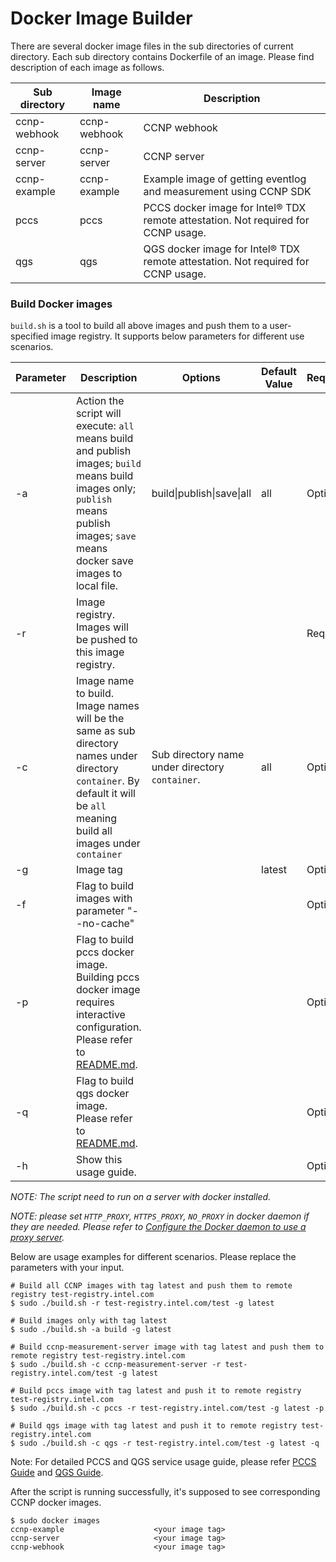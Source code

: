# Docker Image Builder

There are several docker image files in the sub directories of current directory. Each sub directory contains Dockerfile of an image. Please find description of each image as follows.

|  Sub directory | Image name  | Description  | 
|---|---|---|
|  ccnp-webhook | ccnp-webhook | CCNP webhook |
|  ccnp-server | ccnp-server | CCNP server |
|  ccnp-example | ccnp-example  | Example image of getting eventlog and measurement using CCNP SDK |
|  pccs | pccs  | PCCS docker image for Intel® TDX remote attestation. Not required for CCNP usage.|
|  qgs | qgs  | QGS docker image for Intel® TDX remote attestation. Not required for CCNP usage. |


### Build Docker images

`build.sh` is a tool to build all above images and push them to a user-specified image registry. It supports below parameters for different use scenarios.

|  Parameter | Description  | Options  | Default Value  | Required\|Optional  |
|---|---|---|---|---|
|  -a | Action the script will execute: `all` means build and publish images; `build` means build images only; `publish` means publish images; `save` means docker save images to local file.  | build\|publish\|save\|all  | all  | Optional  |
|  -r |  Image registry. Images will be pushed to this image registry. |   |   | Required  |
|  -c | Image name to build. Image names will be the same as sub directory names under directory `container`. By default it will be `all` meaning build all images under `container` | Sub directory name under directory `container`.  |  all |  Optional |
|  -g | Image tag  |   |  latest |  Optional |
|  -f | Flag to build images with parameter "--no-cache"  |   |  |  Optional |
|  -p | Flag to build pccs docker image. Building pccs docker image requires interactive configuration. Please refer to [README.md](../container/pccs/README.md).  |   |   |  Optional |
|  -q | Flag to build qgs docker image. Please refer to [README.md](../container/qgs/README.md).  |  |   |  Optional |
|  -h | Show this usage guide.  |  |   |  Optional |

_NOTE: The script need to run on a server with docker installed._

_NOTE: please set `HTTP_PROXY`, `HTTPS_PROXY`, `NO_PROXY` in docker daemon if they are needed. Please refer to [Configure the Docker daemon to use a proxy server](https://docs.docker.com/config/daemon/systemd/#httphttps-proxy)._

Below are usage examples for different scenarios. Please replace the parameters with your input.

```
# Build all CCNP images with tag latest and push them to remote registry test-registry.intel.com
$ sudo ./build.sh -r test-registry.intel.com/test -g latest

# Build images only with tag latest
$ sudo ./build.sh -a build -g latest

# Build ccnp-measurement-server image with tag latest and push them to remote registry test-registry.intel.com
$ sudo ./build.sh -c ccnp-measurement-server -r test-registry.intel.com/test -g latest

# Build pccs image with tag latest and push it to remote registry test-registry.intel.com
$ sudo ./build.sh -c pccs -r test-registry.intel.com/test -g latest -p

# Build qgs image with tag latest and push it to remote registry test-registry.intel.com
$ sudo ./build.sh -c qgs -r test-registry.intel.com/test -g latest -q
```

Note: For detailed PCCS and QGS service usage guide, please refer [PCCS Guide](pccs/README.md) and [QGS Guide](qgs/README.md).

After the script is running successfully, it's supposed to see corresponding CCNP docker images.

```
$ sudo docker images
ccnp-example                    <your image tag>
ccnp-server                     <your image tag>
ccnp-webhook                    <your image tag>
```
